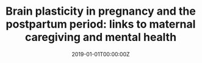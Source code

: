---
title: "Brain plasticity in pregnancy and the postpartum period: links to maternal caregiving and mental health"
authors:
- Barba-Müller E.
- Craddock S.
- Carmona S.
- Hoekzema E.
date: "2019-01-01T00:00:00Z"
doi: ""
publishDate: "2019-01-01T00:00:00Z"
publication_types: ["2"]
publication: "In *Archives of Women's Mental Health*"
tags:
- Maternidad
featured: false
links:
- name: Link
  url: https://pubmed.ncbi.nlm.nih.gov/30008085/
---